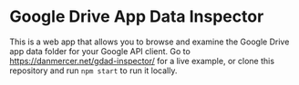 # Google Drive App Data Inspector

This is a web app that allows you to browse and examine the Google Drive app data folder for your Google API client. Go to https://danmercer.net/gdad-inspector/ for a live example, or clone this repository and run `npm start` to run it locally.

